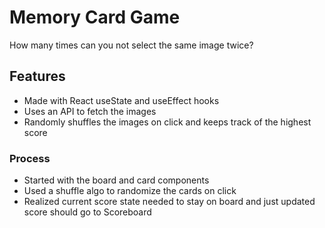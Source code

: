 # Memory Card Game

How many times can you not select the same image twice?

## Features

- Made with React useState and useEffect hooks
- Uses an API to fetch the images
- Randomly shuffles the images on click and keeps track of the highest score

### Process

- Started with the board and card components
- Used a shuffle algo to randomize the cards on click
- Realized current score state needed to stay on board and just updated score should go to Scoreboard

